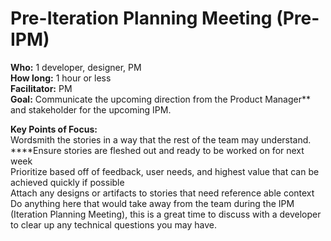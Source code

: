 # Pre-Iteration Planning Meeting \(Pre-IPM\)

**Who:** 1 developer, designer, PM  
**How long:** 1 hour or less  
**Facilitator:** PM  
**Goal:** Communicate the upcoming direction from the Product Manager\*\* and stakeholder for the upcoming IPM.   
  
**Key Points of Focus:**  
Wordsmith the stories in a way that the rest of the team may understand.  
****Ensure stories are fleshed out and ready to be worked on for next week  
Prioritize based off of feedback, user needs, and highest value that can be achieved quickly if possible  
Attach any designs or artifacts to stories that need reference able context  
Do anything here that would take away from the team during the IPM \(Iteration Planning Meeting\), this is a great time to discuss with a developer to clear up any technical questions you may have.

